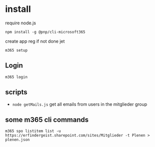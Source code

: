 # install

require node.js

`npm install -g @pnp/cli-microsoft365`

create app reg if not done jet

`m365 setup`

## Login

`m365 login`

## scripts

- `node getMails.js`
get all emails from users in the mitglieder group

## some m365 cli commands

`m365 spo listitem list -u https://erfindergeist.sharepoint.com/sites/Mitglieder -t Plenen > plenen.json`
